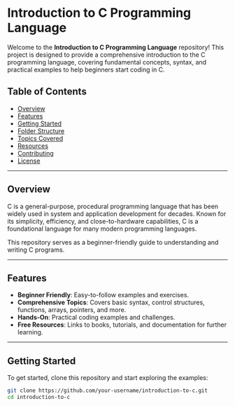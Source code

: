 # Introduction to C Programming Language

Welcome to the **Introduction to C Programming Language** repository! This project is designed to provide a comprehensive introduction to the C programming language, covering fundamental concepts, syntax, and practical examples to help beginners start coding in C.

## Table of Contents

- [Overview](#overview)
- [Features](#features)
- [Getting Started](#getting-started)
- [Folder Structure](#folder-structure)
- [Topics Covered](#topics-covered)
- [Resources](#resources)
- [Contributing](#contributing)
- [License](#license)

---

## Overview

C is a general-purpose, procedural programming language that has been widely used in system and application development for decades. Known for its simplicity, efficiency, and close-to-hardware capabilities, C is a foundational language for many modern programming languages.

This repository serves as a beginner-friendly guide to understanding and writing C programs.

---

## Features

- **Beginner Friendly**: Easy-to-follow examples and exercises.
- **Comprehensive Topics**: Covers basic syntax, control structures, functions, arrays, pointers, and more.
- **Hands-On**: Practical coding examples and challenges.
- **Free Resources**: Links to books, tutorials, and documentation for further learning.

---

## Getting Started

To get started, clone this repository and start exploring the examples:

```bash
git clone https://github.com/your-username/introduction-to-c.git
cd introduction-to-c
